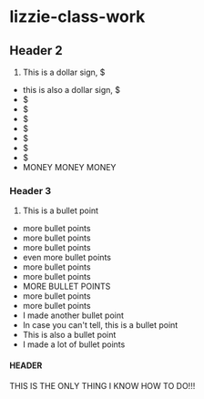 # lizzie-class-work

## Header 2
1) This is a dollar sign, $
- this is also a dollar sign, $
- $
- $
- $
- $
- $
- $
- $
- MONEY MONEY MONEY

### Header 3

1) This is a bullet point
- more bullet points
- more bullet points
- more bullet points
- even more bullet points
- more bullet points
- more bullet points
- MORE BULLET POINTS
- more bullet points
- more bullet points
- I made another bullet point
- In case you can't tell, this is a bullet point
- This is also a bullet point
- I made a lot of bullet points

#### HEADER

THIS IS THE ONLY THING I KNOW HOW TO DO!!!